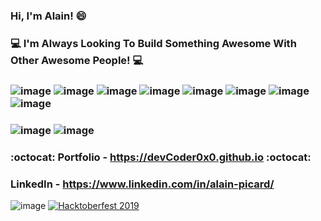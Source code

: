 ### Hi, I'm Alain! 😄


### :computer: I'm Always Looking To Build Something Awesome With Other Awesome People! :computer:
### ![image](https://img.shields.io/badge/Java-ED8B00?style=for-the-badge&logo=java&logoColor=white) ![image](https://img.shields.io/badge/React-20232A?style=for-the-badge&logo=react&logoColor=61DAFB) ![image](https://img.shields.io/badge/JavaScript-F7DF1E?style=for-the-badge&logo=javascript&logoColor=black) ![image](https://img.shields.io/badge/HTML5-E34F26?style=for-the-badge&logo=html5&logoColor=white) ![image](https://img.shields.io/badge/CSS3-1572B6?style=for-the-badge&logo=css3&logoColor=white) ![image](https://img.shields.io/badge/PostgreSQL-316192?style=for-the-badge&logo=postgresql&logoColor=white) ![image](https://img.shields.io/badge/Spring-6DB33F?style=for-the-badge&logo=spring&logoColor=white) ![image](https://img.shields.io/badge/Node.js-339933?style=for-the-badge&logo=nodedotjs&logoColor=white)
### ![image](https://img.shields.io/badge/IntelliJIDEA-000000.svg?style=for-the-badge&logo=intellij-idea&logoColor=white) ![image](https://img.shields.io/badge/Visual_Studio_Code-0078D4?style=for-the-badge&logo=visual%20studio%20code&logoColor=white)
### :octocat: Portfolio - https://devCoder0x0.github.io :octocat:
### LinkedIn - https://www.linkedin.com/in/alain-picard/ 
![image](https://camo.githubusercontent.com/06533d5627a32d4461094c38026c48cb908a3be22b1c880f3e1442a224e244f8/68747470733a2f2f696d672e736869656c64732e696f2f62616467652f4861636b746f626572666573742d323032302d626c756576696f6c6574)
[![Hacktoberfest 2019](https://img.shields.io/badge/openfaas-cloud-blue.svg)](https://www.openfaas.com)


<!--
**DevCoder0x0/DevCoder0x0** is a ✨ _special_ ✨ repository because its `README.md` (this file) appears on your GitHub profile.

Here are some ideas to get you started:

- 🔭 I’m currently working on ...
- 🌱 I’m currently learning ...
- 👯 I’m looking to collaborate on ...
- 🤔 I’m looking for help with ...
- 💬 Ask me about ...
- 📫 How to reach me: ...
- 😄 Pronouns: ...
- ⚡ Fun fact: ...
-->
